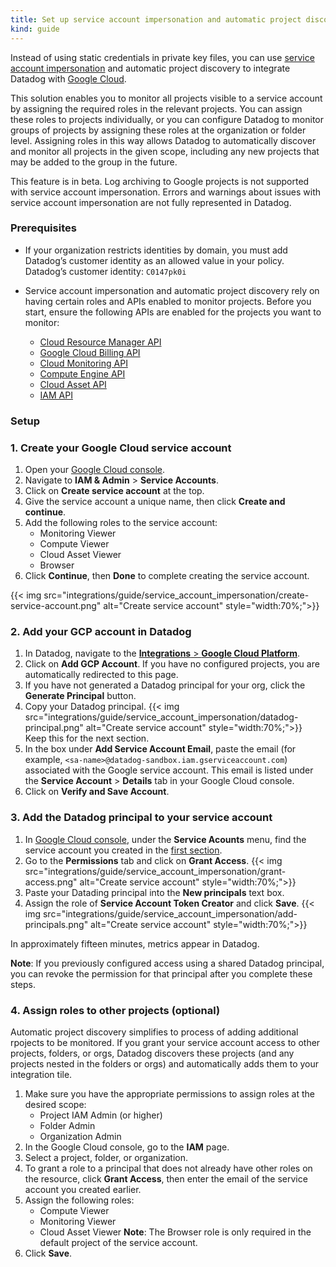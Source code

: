 ```yaml
---
title: Set up service account impersonation and automatic project discovery for Google Cloud
kind: guide
---
```


Instead of using static credentials in private key files, you can use [service account impersonation][1] and automatic project discovery to integrate Datadog with [Google Cloud][2].

This solution enables you to monitor all projects visible to a service account by assigning the required roles in the relevant projects. You can assign these roles to projects individually, or you can configure Datadog to monitor groups of projects by assigning these roles at the organization or folder level. Assigning roles in this way allows Datadog to automatically discover and monitor all projects in the given scope, including any new projects that may be added to the group in the future. 

<div class="alert alert-warning">
This feature is in beta. Log archiving to Google projects is not supported with service account impersonation. Errors and warnings about issues with service account impersonation are not fully represented in Datadog.
</div>

### Prerequisites

* If your organization restricts identities by domain, you must add Datadog’s customer identity as an allowed value in your policy. Datadog’s customer identity: `C0147pk0i`

* Service account impersonation and automatic project discovery rely on having certain roles and APIs enabled to monitor projects. Before you start, ensure the following APIs are enabled for the projects you want to monitor:
  * [Cloud Resource Manager API][3]
  * [Google Cloud Billing API][4]
  * [Cloud Monitoring API][5]
  * [Compute Engine API][6]
  * [Cloud Asset API][7]
  * [IAM API][8]

### Setup

### 1. Create your Google Cloud service account

1. Open your [Google Cloud console][9].
2. Navigate to **IAM & Admin** > **Service Accounts**.
3. Click on **Create service account** at the top.
4. Give the service account a unique name, then click **Create and continue**.
5. Add the following roles to the service account:
   * Monitoring Viewer
   * Compute Viewer
   * Cloud Asset Viewer
   * Browser
6. Click **Continue**, then **Done** to complete creating the service account.

{{< img src="integrations/guide/service_account_impersonation/create-service-account.png" alt="Create service account" style="width:70%;">}}

### 2. Add your GCP account in Datadog

1. In Datadog, navigate to the [**Integrations** > **Google Cloud Platform**][10].
2. Click on **Add GCP Account**. If you have no configured projects, you are automatically redirected to this page.
3. If you have not generated a Datadog principal for your org, click the **Generate Principal** button.
4. Copy your Datadog principal. 
   {{< img src="integrations/guide/service_account_impersonation/datadog-principal.png" alt="Create service account" style="width:70%;">}}
   Keep this for the next section.
5. In the box under **Add Service Account Email**, paste the email (for example, `<sa-name>@datadog-sandbox.iam.gserviceaccount.com`) associated with the Google service account. This email is listed under the **Service Account** > **Details** tab in your Google Cloud console.
6. Click on **Verify and Save Account**.

### 3. Add the Datadog principal to your service account

1. In [Google Cloud console][9], under the **Service Acounts** menu, find the service account you created in the [first section](#1-create-your-google-cloud-service-account).
2. Go to the **Permissions** tab and click on **Grant Access**.
   {{< img src="integrations/guide/service_account_impersonation/grant-access.png" alt="Create service account" style="width:70%;">}}
3. Paste your Datading principal into the **New principals** text box.
4. Assign the role of **Service Account Token Creator** and click **Save**.
{{< img src="integrations/guide/service_account_impersonation/add-principals.png" alt="Create service account" style="width:70%;">}}

In approximately fifteen minutes, metrics appear in Datadog.

**Note**: If you previously configured access using a shared Datadog principal, you can revoke the permission for that principal after you complete these steps.

### 4. Assign roles to other projects (optional)

Automatic project discovery simplifies to process of adding additional rpojects to be monitored. If you grant your service account access to other projects, folders, or orgs, Datadog discovers these projects (and any projects nested in the folders or orgs) and automatically adds them to your integration tile.

1. Make sure you have the appropriate permissions to assign roles at the desired scope:
   * Project IAM Admin (or higher)
   * Folder Admin
   * Organization Admin
2. In the Google Cloud console, go to the **IAM** page.
3. Select a project, folder, or organization.
4. To grant a role to a principal that does not already have other roles on the resource, click **Grant Access**, then enter the email of the service account you created earlier.
5. Assign the following roles:
   * Compute Viewer
   * Monitoring Viewer
   * Cloud Asset Viewer
   **Note**: The Browser role is only required in the default project of the service account.
6. Click **Save**.




[1]: https://cloud.google.com/iam/docs/service-account-overview#impersonation
[2]: /integrations/google_cloud_platform/
[3]: https://console.cloud.google.com/apis/library/cloudresourcemanager.googleapis.com
[4]: https://console.cloud.google.com/apis/library/cloudbilling.googleapis.com
[5]: https://console.cloud.google.com/apis/library/monitoring.googleapis.com
[6]: https://console.cloud.google.com/apis/library/compute.googleapis.com
[7]: https://console.cloud.google.com/apis/library/cloudasset.googleapis.com
[8]: https://console.cloud.google.com/apis/library/iam.googleapis.com
[9]: https://console.cloud.google.com/
[10]: https://app.datadoghq.com/integrations/google-cloud-platform